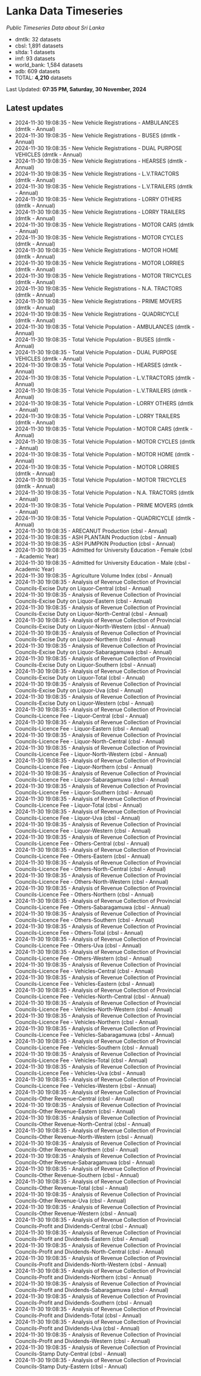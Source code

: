 # Lanka Data Timeseries
*Public Timeseries Data about Sri Lanka*

* dmtlk: 32 datasets
* cbsl: 1,891 datasets
* sltda: 1 datasets
* imf: 93 datasets
* world_bank: 1,584 datasets
* adb: 609 datasets
* TOTAL: **4,210** datasets

Last Updated: **07:35 PM, Saturday, 30 November, 2024**

## Latest updates

* 2024-11-30 19:08:35 - New Vehicle Registrations - AMBULANCES (dmtlk - Annual)
* 2024-11-30 19:08:35 - New Vehicle Registrations - BUSES (dmtlk - Annual)
* 2024-11-30 19:08:35 - New Vehicle Registrations - DUAL PURPOSE VEHICLES (dmtlk - Annual)
* 2024-11-30 19:08:35 - New Vehicle Registrations - HEARSES (dmtlk - Annual)
* 2024-11-30 19:08:35 - New Vehicle Registrations - L.V.TRACTORS (dmtlk - Annual)
* 2024-11-30 19:08:35 - New Vehicle Registrations - L.V.TRAILERS (dmtlk - Annual)
* 2024-11-30 19:08:35 - New Vehicle Registrations - LORRY OTHERS (dmtlk - Annual)
* 2024-11-30 19:08:35 - New Vehicle Registrations - LORRY TRAILERS (dmtlk - Annual)
* 2024-11-30 19:08:35 - New Vehicle Registrations - MOTOR CARS (dmtlk - Annual)
* 2024-11-30 19:08:35 - New Vehicle Registrations - MOTOR CYCLES (dmtlk - Annual)
* 2024-11-30 19:08:35 - New Vehicle Registrations - MOTOR HOME (dmtlk - Annual)
* 2024-11-30 19:08:35 - New Vehicle Registrations - MOTOR LORRIES (dmtlk - Annual)
* 2024-11-30 19:08:35 - New Vehicle Registrations - MOTOR TRICYCLES (dmtlk - Annual)
* 2024-11-30 19:08:35 - New Vehicle Registrations - N.A. TRACTORS (dmtlk - Annual)
* 2024-11-30 19:08:35 - New Vehicle Registrations - PRIME MOVERS (dmtlk - Annual)
* 2024-11-30 19:08:35 - New Vehicle Registrations - QUADRICYCLE (dmtlk - Annual)
* 2024-11-30 19:08:35 - Total Vehicle Population - AMBULANCES (dmtlk - Annual)
* 2024-11-30 19:08:35 - Total Vehicle Population - BUSES (dmtlk - Annual)
* 2024-11-30 19:08:35 - Total Vehicle Population - DUAL PURPOSE VEHICLES (dmtlk - Annual)
* 2024-11-30 19:08:35 - Total Vehicle Population - HEARSES (dmtlk - Annual)
* 2024-11-30 19:08:35 - Total Vehicle Population - L.V.TRACTORS (dmtlk - Annual)
* 2024-11-30 19:08:35 - Total Vehicle Population - L.V.TRAILERS (dmtlk - Annual)
* 2024-11-30 19:08:35 - Total Vehicle Population - LORRY OTHERS (dmtlk - Annual)
* 2024-11-30 19:08:35 - Total Vehicle Population - LORRY TRAILERS (dmtlk - Annual)
* 2024-11-30 19:08:35 - Total Vehicle Population - MOTOR CARS (dmtlk - Annual)
* 2024-11-30 19:08:35 - Total Vehicle Population - MOTOR CYCLES (dmtlk - Annual)
* 2024-11-30 19:08:35 - Total Vehicle Population - MOTOR HOME (dmtlk - Annual)
* 2024-11-30 19:08:35 - Total Vehicle Population - MOTOR LORRIES (dmtlk - Annual)
* 2024-11-30 19:08:35 - Total Vehicle Population - MOTOR TRICYCLES (dmtlk - Annual)
* 2024-11-30 19:08:35 - Total Vehicle Population - N.A. TRACTORS (dmtlk - Annual)
* 2024-11-30 19:08:35 - Total Vehicle Population - PRIME MOVERS (dmtlk - Annual)
* 2024-11-30 19:08:35 - Total Vehicle Population - QUADRICYCLE (dmtlk - Annual)
* 2024-11-30 19:08:35 - ARECANUT Production (cbsl - Annual)
* 2024-11-30 19:08:35 - ASH PLANTAIN Production (cbsl - Annual)
* 2024-11-30 19:08:35 - ASH PUMPKIN Production (cbsl - Annual)
* 2024-11-30 19:08:35 - Admitted for University Education - Female (cbsl - Academic Year)
* 2024-11-30 19:08:35 - Admitted for University Education - Male (cbsl - Academic Year)
* 2024-11-30 19:08:35 - Agriculture Volume Index (cbsl - Annual)
* 2024-11-30 19:08:35 - Analysis of Revenue Collection of Provincial Councils-Excise Duty on Liquor-Central (cbsl - Annual)
* 2024-11-30 19:08:35 - Analysis of Revenue Collection of Provincial Councils-Excise Duty on Liquor-Eastern (cbsl - Annual)
* 2024-11-30 19:08:35 - Analysis of Revenue Collection of Provincial Councils-Excise Duty on Liquor-North-Central (cbsl - Annual)
* 2024-11-30 19:08:35 - Analysis of Revenue Collection of Provincial Councils-Excise Duty on Liquor-North-Western (cbsl - Annual)
* 2024-11-30 19:08:35 - Analysis of Revenue Collection of Provincial Councils-Excise Duty on Liquor-Northern (cbsl - Annual)
* 2024-11-30 19:08:35 - Analysis of Revenue Collection of Provincial Councils-Excise Duty on Liquor-Sabaragamuwa (cbsl - Annual)
* 2024-11-30 19:08:35 - Analysis of Revenue Collection of Provincial Councils-Excise Duty on Liquor-Southern (cbsl - Annual)
* 2024-11-30 19:08:35 - Analysis of Revenue Collection of Provincial Councils-Excise Duty on Liquor-Total (cbsl - Annual)
* 2024-11-30 19:08:35 - Analysis of Revenue Collection of Provincial Councils-Excise Duty on Liquor-Uva (cbsl - Annual)
* 2024-11-30 19:08:35 - Analysis of Revenue Collection of Provincial Councils-Excise Duty on Liquor-Western (cbsl - Annual)
* 2024-11-30 19:08:35 - Analysis of Revenue Collection of Provincial Councils-Licence Fee - Liquor-Central (cbsl - Annual)
* 2024-11-30 19:08:35 - Analysis of Revenue Collection of Provincial Councils-Licence Fee - Liquor-Eastern (cbsl - Annual)
* 2024-11-30 19:08:35 - Analysis of Revenue Collection of Provincial Councils-Licence Fee - Liquor-North-Central (cbsl - Annual)
* 2024-11-30 19:08:35 - Analysis of Revenue Collection of Provincial Councils-Licence Fee - Liquor-North-Western (cbsl - Annual)
* 2024-11-30 19:08:35 - Analysis of Revenue Collection of Provincial Councils-Licence Fee - Liquor-Northern (cbsl - Annual)
* 2024-11-30 19:08:35 - Analysis of Revenue Collection of Provincial Councils-Licence Fee - Liquor-Sabaragamuwa (cbsl - Annual)
* 2024-11-30 19:08:35 - Analysis of Revenue Collection of Provincial Councils-Licence Fee - Liquor-Southern (cbsl - Annual)
* 2024-11-30 19:08:35 - Analysis of Revenue Collection of Provincial Councils-Licence Fee - Liquor-Total (cbsl - Annual)
* 2024-11-30 19:08:35 - Analysis of Revenue Collection of Provincial Councils-Licence Fee - Liquor-Uva (cbsl - Annual)
* 2024-11-30 19:08:35 - Analysis of Revenue Collection of Provincial Councils-Licence Fee - Liquor-Western (cbsl - Annual)
* 2024-11-30 19:08:35 - Analysis of Revenue Collection of Provincial Councils-Licence Fee - Others-Central (cbsl - Annual)
* 2024-11-30 19:08:35 - Analysis of Revenue Collection of Provincial Councils-Licence Fee - Others-Eastern (cbsl - Annual)
* 2024-11-30 19:08:35 - Analysis of Revenue Collection of Provincial Councils-Licence Fee - Others-North-Central (cbsl - Annual)
* 2024-11-30 19:08:35 - Analysis of Revenue Collection of Provincial Councils-Licence Fee - Others-North-Western (cbsl - Annual)
* 2024-11-30 19:08:35 - Analysis of Revenue Collection of Provincial Councils-Licence Fee - Others-Northern (cbsl - Annual)
* 2024-11-30 19:08:35 - Analysis of Revenue Collection of Provincial Councils-Licence Fee - Others-Sabaragamuwa (cbsl - Annual)
* 2024-11-30 19:08:35 - Analysis of Revenue Collection of Provincial Councils-Licence Fee - Others-Southern (cbsl - Annual)
* 2024-11-30 19:08:35 - Analysis of Revenue Collection of Provincial Councils-Licence Fee - Others-Total (cbsl - Annual)
* 2024-11-30 19:08:35 - Analysis of Revenue Collection of Provincial Councils-Licence Fee - Others-Uva (cbsl - Annual)
* 2024-11-30 19:08:35 - Analysis of Revenue Collection of Provincial Councils-Licence Fee - Others-Western (cbsl - Annual)
* 2024-11-30 19:08:35 - Analysis of Revenue Collection of Provincial Councils-Licence Fee - Vehicles-Central (cbsl - Annual)
* 2024-11-30 19:08:35 - Analysis of Revenue Collection of Provincial Councils-Licence Fee - Vehicles-Eastern (cbsl - Annual)
* 2024-11-30 19:08:35 - Analysis of Revenue Collection of Provincial Councils-Licence Fee - Vehicles-North-Central (cbsl - Annual)
* 2024-11-30 19:08:35 - Analysis of Revenue Collection of Provincial Councils-Licence Fee - Vehicles-North-Western (cbsl - Annual)
* 2024-11-30 19:08:35 - Analysis of Revenue Collection of Provincial Councils-Licence Fee - Vehicles-Northern (cbsl - Annual)
* 2024-11-30 19:08:35 - Analysis of Revenue Collection of Provincial Councils-Licence Fee - Vehicles-Sabaragamuwa (cbsl - Annual)
* 2024-11-30 19:08:35 - Analysis of Revenue Collection of Provincial Councils-Licence Fee - Vehicles-Southern (cbsl - Annual)
* 2024-11-30 19:08:35 - Analysis of Revenue Collection of Provincial Councils-Licence Fee - Vehicles-Total (cbsl - Annual)
* 2024-11-30 19:08:35 - Analysis of Revenue Collection of Provincial Councils-Licence Fee - Vehicles-Uva (cbsl - Annual)
* 2024-11-30 19:08:35 - Analysis of Revenue Collection of Provincial Councils-Licence Fee - Vehicles-Western (cbsl - Annual)
* 2024-11-30 19:08:35 - Analysis of Revenue Collection of Provincial Councils-Other Revenue-Central (cbsl - Annual)
* 2024-11-30 19:08:35 - Analysis of Revenue Collection of Provincial Councils-Other Revenue-Eastern (cbsl - Annual)
* 2024-11-30 19:08:35 - Analysis of Revenue Collection of Provincial Councils-Other Revenue-North-Central (cbsl - Annual)
* 2024-11-30 19:08:35 - Analysis of Revenue Collection of Provincial Councils-Other Revenue-North-Western (cbsl - Annual)
* 2024-11-30 19:08:35 - Analysis of Revenue Collection of Provincial Councils-Other Revenue-Northern (cbsl - Annual)
* 2024-11-30 19:08:35 - Analysis of Revenue Collection of Provincial Councils-Other Revenue-Sabaragamuwa (cbsl - Annual)
* 2024-11-30 19:08:35 - Analysis of Revenue Collection of Provincial Councils-Other Revenue-Southern (cbsl - Annual)
* 2024-11-30 19:08:35 - Analysis of Revenue Collection of Provincial Councils-Other Revenue-Total (cbsl - Annual)
* 2024-11-30 19:08:35 - Analysis of Revenue Collection of Provincial Councils-Other Revenue-Uva (cbsl - Annual)
* 2024-11-30 19:08:35 - Analysis of Revenue Collection of Provincial Councils-Other Revenue-Western (cbsl - Annual)
* 2024-11-30 19:08:35 - Analysis of Revenue Collection of Provincial Councils-Profit and Dividends-Central (cbsl - Annual)
* 2024-11-30 19:08:35 - Analysis of Revenue Collection of Provincial Councils-Profit and Dividends-Eastern (cbsl - Annual)
* 2024-11-30 19:08:35 - Analysis of Revenue Collection of Provincial Councils-Profit and Dividends-North-Central (cbsl - Annual)
* 2024-11-30 19:08:35 - Analysis of Revenue Collection of Provincial Councils-Profit and Dividends-North-Western (cbsl - Annual)
* 2024-11-30 19:08:35 - Analysis of Revenue Collection of Provincial Councils-Profit and Dividends-Northern (cbsl - Annual)
* 2024-11-30 19:08:35 - Analysis of Revenue Collection of Provincial Councils-Profit and Dividends-Sabaragamuwa (cbsl - Annual)
* 2024-11-30 19:08:35 - Analysis of Revenue Collection of Provincial Councils-Profit and Dividends-Southern (cbsl - Annual)
* 2024-11-30 19:08:35 - Analysis of Revenue Collection of Provincial Councils-Profit and Dividends-Total (cbsl - Annual)
* 2024-11-30 19:08:35 - Analysis of Revenue Collection of Provincial Councils-Profit and Dividends-Uva (cbsl - Annual)
* 2024-11-30 19:08:35 - Analysis of Revenue Collection of Provincial Councils-Profit and Dividends-Western (cbsl - Annual)
* 2024-11-30 19:08:35 - Analysis of Revenue Collection of Provincial Councils-Stamp Duty-Central (cbsl - Annual)
* 2024-11-30 19:08:35 - Analysis of Revenue Collection of Provincial Councils-Stamp Duty-Eastern (cbsl - Annual)